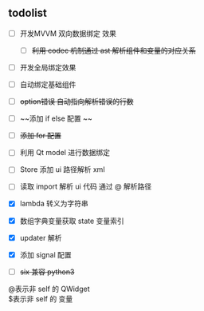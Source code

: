 ## todolist

- [ ] 开发MVVM 双向数据绑定 效果
    - [ ] ~~利用 codec 机制通过 ast 解析组件和变量的对应关系~~
- [ ] 开发全局绑定效果
- [ ] 自动绑定基础组件
- [ ] ~~option错误 自动指向解析错误的行数~~

- [ ] ~~添加 if else 配置 ~~
- [ ] ~~添加 for 配置~~
- [ ] 利用 Qt model 进行数据绑定
- [ ] Store 添加 ui 路径解析 xml 
- [ ] 读取 import 解析 ui 代码 通过 @ 解析路径
- [x] lambda 转义为字符串
- [x] 数组字典变量获取 state 变量索引
- [x] updater 解析
- [x] 添加 signal 配置

- [ ] ~~six 兼容 python3~~

@表示非 self 的 QWidget   
$表示非 self 的 变量
